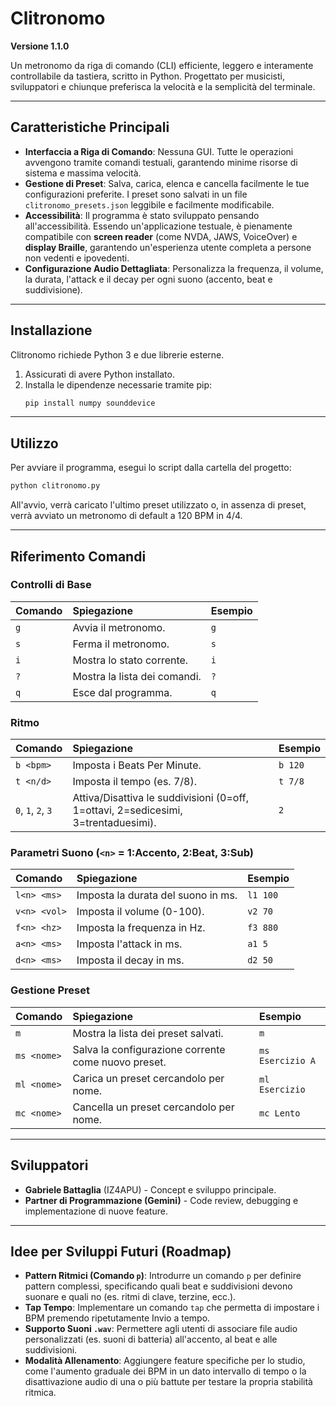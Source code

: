 # Clitronomo
**Versione 1.1.0**

Un metronomo da riga di comando (CLI) efficiente, leggero e interamente controllabile da tastiera, scritto in Python. Progettato per musicisti, sviluppatori e chiunque preferisca la velocità e la semplicità del terminale.

---

## Caratteristiche Principali

* **Interfaccia a Riga di Comando**: Nessuna GUI. Tutte le operazioni avvengono tramite comandi testuali, garantendo minime risorse di sistema e massima velocità.
* **Gestione di Preset**: Salva, carica, elenca e cancella facilmente le tue configurazioni preferite. I preset sono salvati in un file `clitronomo_presets.json` leggibile e facilmente modificabile.
* **Accessibilità**: Il programma è stato sviluppato pensando all'accessibilità. Essendo un'applicazione testuale, è pienamente compatibile con **screen reader** (come NVDA, JAWS, VoiceOver) e **display Braille**, garantendo un'esperienza utente completa a persone non vedenti e ipovedenti.
* **Configurazione Audio Dettagliata**: Personalizza la frequenza, il volume, la durata, l'attack e il decay per ogni suono (accento, beat e suddivisione).

---

## Installazione

Clitronomo richiede Python 3 e due librerie esterne.

1.  Assicurati di avere Python installato.
2.  Installa le dipendenze necessarie tramite pip:
    ```bash
    pip install numpy sounddevice
    ```

---

## Utilizzo

Per avviare il programma, esegui lo script dalla cartella del progetto:

```bash
python clitronomo.py
````

All'avvio, verrà caricato l'ultimo preset utilizzato o, in assenza di preset, verrà avviato un metronomo di default a 120 BPM in 4/4.

-----

## Riferimento Comandi

### Controlli di Base

| Comando | Spiegazione                  | Esempio       |
| :------ | :--------------------------- | :------------ |
| `g`     | Avvia il metronomo.          | `g`           |
| `s`     | Ferma il metronomo.          | `s`           |
| `i`     | Mostra lo stato corrente.    | `i`           |
| `?`     | Mostra la lista dei comandi. | `?`           |
| `q`     | Esce dal programma.          | `q`           |

### Ritmo

| Comando       | Spiegazione                                    | Esempio       |
| :------------ | :--------------------------------------------- | :------------ |
| `b <bpm>`     | Imposta i Beats Per Minute.                    | `b 120`       |
| `t <n/d>`     | Imposta il tempo (es. 7/8).                    | `t 7/8`       |
| `0`, `1`, `2`, `3` | Attiva/Disattiva le suddivisioni (0=off, 1=ottavi, 2=sedicesimi, 3=trentaduesimi). | `2` |

### Parametri Suono (`<n>` = 1:Accento, 2:Beat, 3:Sub)

| Comando     | Spiegazione                          | Esempio       |
| :---------- | :----------------------------------- | :------------ |
| `l<n> <ms>` | Imposta la durata del suono in ms.   | `l1 100`      |
| `v<n> <vol>`| Imposta il volume (0-100).           | `v2 70`       |
| `f<n> <hz>` | Imposta la frequenza in Hz.          | `f3 880`      |
| `a<n> <ms>` | Imposta l'attack in ms.              | `a1 5`        |
| `d<n> <ms>` | Imposta il decay in ms.              | `d2 50`       |

### Gestione Preset

| Comando      | Spiegazione                                          | Esempio          |
| :----------- | :--------------------------------------------------- | :--------------- |
| `m`          | Mostra la lista dei preset salvati.                  | `m`              |
| `ms <nome>`  | Salva la configurazione corrente come nuovo preset.  | `ms Esercizio A` |
| `ml <nome>`  | Carica un preset cercandolo per nome.                | `ml Esercizio`   |
| `mc <nome>`  | Cancella un preset cercandolo per nome.              | `mc Lento`       |

-----

## Sviluppatori

  * **Gabriele Battaglia** (IZ4APU) - Concept e sviluppo principale.
  * **Partner di Programmazione (Gemini)** - Code review, debugging e implementazione di nuove feature.

-----

## Idee per Sviluppi Futuri (Roadmap)

  * **Pattern Ritmici (Comando `p`)**: Introdurre un comando `p` per definire pattern complessi, specificando quali beat e suddivisioni devono suonare e quali no (es. ritmi di clave, terzine, ecc.).
  * **Tap Tempo**: Implementare un comando `tap` che permetta di impostare i BPM premendo ripetutamente Invio a tempo.
  * **Supporto Suoni `.wav`**: Permettere agli utenti di associare file audio personalizzati (es. suoni di batteria) all'accento, al beat e alle suddivisioni.
  * **Modalità Allenamento**: Aggiungere feature specifiche per lo studio, come l'aumento graduale dei BPM in un dato intervallo di tempo o la disattivazione audio di una o più battute per testare la propria stabilità ritmica.

<!-- end list -->
